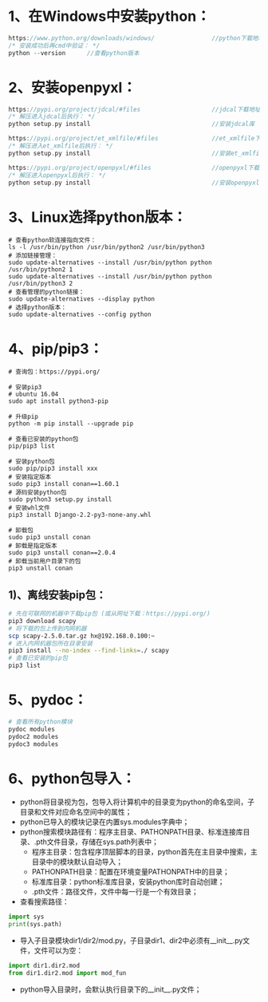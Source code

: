 # 1、在Windows中安装python：

```c
https://www.python.org/downloads/windows/                //python下载地址
/* 安装成功后再cmd中验证： */
python --version      //查看python版本
```

# 2、安装openpyxl：

```c
https://pypi.org/project/jdcal/#files                    //jdcal下载地址
/* 解压进入jdcal后执行： */
python setup.py install                                  //安装jdcal库

https://pypi.org/project/et_xmlfile/#files               //et_xmlfile下载地址
/* 解压进入et_xmlfile后执行： */
python setup.py install                                  //安装et_xmlfile库

https://pypi.org/project/openpyxl/#files                 //openpyxl下载地址
/* 解压进入openpyxl后执行： */
python setup.py install                                  //安装openpyxl库
```

# 3、Linux选择python版本：

```shell
# 查看python软连接指向文件：
ls -l /usr/bin/python /usr/bin/python2 /usr/bin/python3
# 添加链接管理：
sudo update-alternatives --install /usr/bin/python python /usr/bin/python2 1
sudo update-alternatives --install /usr/bin/python python /usr/bin/python3 2
# 查看管理的python链接：
sudo update-alternatives --display python
# 选择python版本：
sudo update-alternatives --config python
```

# 4、pip/pip3：

```shell
# 查询包：https://pypi.org/

# 安装pip3
# ubuntu 16.04
sudo apt install python3-pip

# 升级pip
python -m pip install --upgrade pip

# 查看已安装的python包
pip/pip3 list

# 安装python包
sudo pip/pip3 install xxx
# 安装指定版本
sudo pip3 install conan==1.60.1
# 源码安装python包
sudo python3 setup.py install
# 安装whl文件
pip3 install Django-2.2-py3-none-any.whl

# 卸载包
sudo pip3 unstall conan
# 卸载是指定版本
sudo pip3 unstall conan==2.0.4
# 卸载当前用户目录下的包
pip3 unstall conan
```

## 1)、离线安装pip包：
```bash
# 先在可联网的机器中下载pip包 (或从网址下载：https://pypi.org/)
pip3 download scapy
# 将下载的包上传到内网机器
scp scapy-2.5.0.tar.gz hx@192.168.0.100:~
# 进入内网机器包所在目录安装
pip3 install --no-index --find-links=./ scapy
# 查看已安装的pip包
pip3 list
```

# 5、pydoc：
```bash
# 查看所有python模块
pydoc modules
pydoc2 modules
pydoc3 modules
```

# 6、python包导入：

- python将目录视为包，包导入将计算机中的目录变为python的命名空间，子目录和文件对应命名空间中的属性；
- python已导入的模块记录在内置sys.modules字典中；
- python搜索模块路径有：程序主目录、PATHONPATH目录、标准连接库目录、.pth文件目录，存储在sys.path列表中；
  - 程序主目录：包含程序顶层脚本的目录，python首先在主目录中搜索，主目录中的模块默认自动导入；
  - PATHONPATH目录：配置在环境变量PATHONPATH中的目录；
  - 标准库目录：python标准库目录，安装python库时自动创建；
  - .pth文件：路径文件，文件中每一行是一个有效目录；
- 查看搜索路径：

```python
import sys
print(sys.path)
```

- 导入子目录模块dir1/dir2/mod.py，子目录dir1、dir2中必须有\_\_init\_\_.py文件，文件可以为空：

```python
import dir1.dir2.mod
from dir1.dir2.mod import mod_fun
```

- python导入目录时，会默认执行目录下的\_\_init\_\_.py文件；